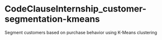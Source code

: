 # CodeClauseInternship_customer-segmentation-kmeans
Segment customers based on purchase behavior using K-Means clustering
